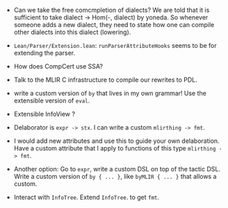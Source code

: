 - Can we take the free comcmpletion of dialects? We are told
  that it is sufficient to take dialect -> Hom(-, dialect) by yoneda. So whenever
  someone adds a new dialect, they need to state how one can compile
  other dialects into this dialect (lowering).
- `Lean/Parser/Extension.lean`: `runParserAttributeHooks` seems to be for extending the parser.


- How does CompCert use SSA?
- Talk to the MLIR C infrastructure to compile our rewrites to PDL.
- write a custom version of `by` that lives in my own grammar!
  Use the extensible version of `eval`. 
- Extensible InfoView ?
- Delaborator is `expr -> stx`. I can write a custom `mlirthing -> fmt`.
- I would add new attributes and use this to guide your own 
  delaboration. Have a custom attribute that I apply to functions of
  this type `mlirthing -> fmt`.
- Another option: Go to `expr`, write a custom DSL on top of the
  tactic DSL. Write a custom version of `by { ... }`, like `byMLIR { ... }`
  that allows a custom.
- Interact with `InfoTree`. Extend `InfoTree`. to get `fmt`.

